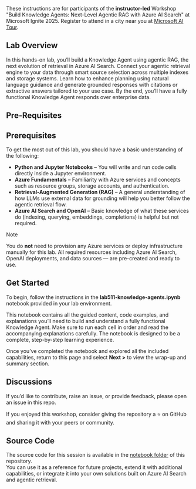 

These instructions are for participants of the **instructor-led** Workshop "Build Knowledge Agents: Next-Level Agentic RAG with Azure AI Search" at Microsoft Ignite 2025.  Register to attend in a city near you at [Microsoft AI Tour](https://ignite.microsoft.com/).

## Lab Overview

In this hands-on lab, you’ll build a Knowledge Agent using agentic RAG, the next evolution of retrieval in Azure AI Search. Connect your agentic retrieval engine to your data through smart source selection across multiple indexes and storage systems. Learn how to enhance planning using natural language guidance and generate grounded responses with citations or extractive answers tailored to your use case. By the end, you’ll have a fully functional Knowledge Agent responds over enterprise data.

## Pre-Requisites

## Prerequisites

To get the most out of this lab, you should have a basic understanding of the following:

- **Python and Jupyter Notebooks** – You will write and run code cells directly inside a Jupyter environment.  
- **Azure Fundamentals** – Familiarity with Azure services and concepts such as resource groups, storage accounts, and authentication.  
- **Retrieval-Augmented Generation (RAG)** – A general understanding of how LLMs use external data for grounding will help you better follow the agentic retrieval flow.  
- **Azure AI Search and OpenAI** – Basic knowledge of what these services do (indexing, querying, embeddings, completions) is helpful but not required.

> [!NOTE]  
> You do **not** need to provision any Azure services or deploy infrastructure manually for this lab. All required resources including Azure AI Search, OpenAI deployments, and data sources — are pre-created and ready to use.

## Get Started

To begin, follow the instructions in the **lab511-knowledge-agents.ipynb** notebook provided in your lab environment.  

This notebook contains all the guided content, code examples, and explanations you’ll need to build and understand a fully functional Knowledge Agent. Make sure to run each cell in order and read the accompanying explanations carefully. The notebook is designed to be a complete, step-by-step learning experience.

Once you’ve completed the notebook and explored all the included capabilities, return to this page and select **Next >** to view the wrap-up and summary section.

## Discussions

If you’d like to contribute, raise an issue, or provide feedback, please open an issue in this repo.

If you enjoyed this workshop, consider giving the repository a ⭐ on GitHub and sharing it with your peers or community.

## Source Code

The source code for this session is available in the [notebook folder](../notebook) of this repository.  
You can use it as a reference for future projects, extend it with additional capabilities, or integrate it into your own solutions built on Azure AI Search and agentic retrieval.

